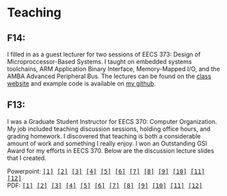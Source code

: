Teaching
========

F14:
----

I filled in as a guest lecturer for two sessions of EECS 373: Design of
Microproccessor-Based Systems. I taught on embedded systems toolchains, ARM
Application Binary Interface, Memory-Mapped I/O, and the AMBA Advanced
Peripheral Bus. The lectures can be found on the
[class website](http://web.eecs.umich.edu/~prabal/teaching/eecs373/) and
example code is available on
[my github](https://github.com/brghena/eecs373_toolchain_examples).


F13:
----

I was a Graduate Student Instructor for EECS 370: Computer Organization. My job
included teaching discussion sessions, holding office hours, and grading
homework. I discovered that teaching is both a considerable amount of work and
something I really enjoy. I won an Outstanding GSI Award for my efforts in
EECS 370. Below are the discussion lecture slides that I created.

<p>
Powerpoint: 
<tt>
<a href="teaching/discussion_1.pptx">[1]</a>
<a href="teaching/discussion_2.pptx">[2]</a>
<a href="teaching/discussion_3.pptx">[3]</a>
<a href="teaching/discussion_4.pptx">[4]</a>
<a href="teaching/discussion_5.pptx">[5]</a>
<a href="teaching/discussion_6.pptx">[6]</a>
<a href="teaching/discussion_7.pptx">[7]</a>
<a href="teaching/discussion_8.pptx">[8]</a>
<a href="teaching/discussion_9.pptx">[9]</a>
<a href="teaching/discussion_10.pptx">[10]</a>
<a href="teaching/discussion_11.pptx">[11]</a>
<a href="teaching/discussion_12.pptx">[12]</a>
</tt>
<br>
PDF: 
<tt>
<a href="teaching/discussion_1.pdf">[1]</a>
<a href="teaching/discussion_2.pdf">[2]</a>
<a href="teaching/discussion_3.pdf">[3]</a>
<a href="teaching/discussion_4.pdf">[4]</a>
<a href="teaching/discussion_5.pdf">[5]</a>
<a href="teaching/discussion_6.pdf">[6]</a>
<a href="teaching/discussion_7.pdf">[7]</a>
<a href="teaching/discussion_8.pdf">[8]</a>
<a href="teaching/discussion_9.pdf">[9]</a>
<a href="teaching/discussion_10.pdf">[10]</a>
<a href="teaching/discussion_11.pdf">[11]</a>
<a href="teaching/discussion_12.pdf">[12]</a>
</tt>
</p>

